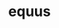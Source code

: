 ---
title: equus
meaning: horse
ch: ten
pos: noun
stem: equ
genend: ī
abbgender: m.
abbgender2: masc.
gender: masculine
declension: second
derivative: equestrian
---